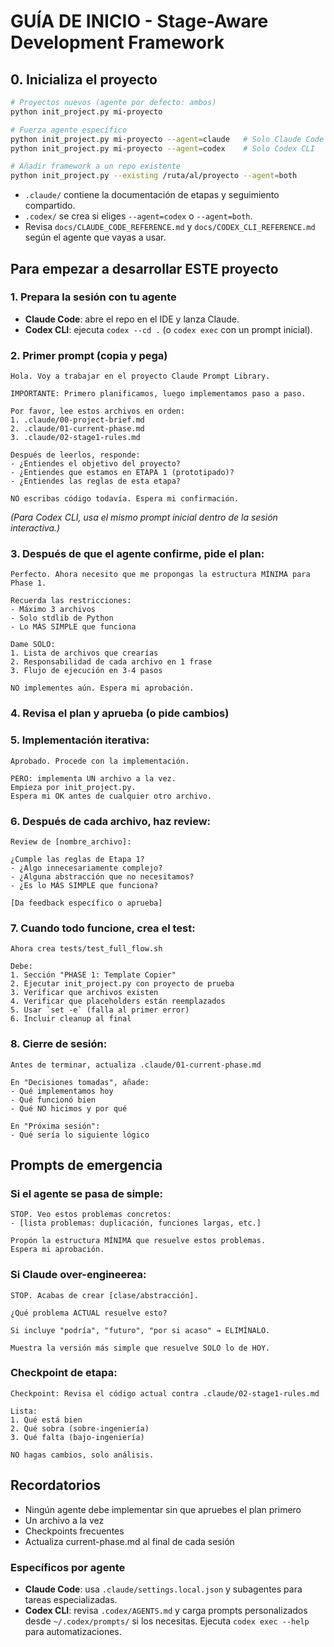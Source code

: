 # GUÍA DE INICIO - Stage-Aware Development Framework

## 0. Inicializa el proyecto

```bash
# Proyectos nuevos (agente por defecto: ambos)
python init_project.py mi-proyecto

# Fuerza agente específico
python init_project.py mi-proyecto --agent=claude   # Solo Claude Code
python init_project.py mi-proyecto --agent=codex    # Solo Codex CLI

# Añadir framework a un repo existente
python init_project.py --existing /ruta/al/proyecto --agent=both
```

- `.claude/` contiene la documentación de etapas y seguimiento compartido.
- `.codex/` se crea si eliges `--agent=codex` o `--agent=both`.
- Revisa `docs/CLAUDE_CODE_REFERENCE.md` y `docs/CODEX_CLI_REFERENCE.md` según el agente que vayas a usar.

## Para empezar a desarrollar ESTE proyecto

### 1. Prepara la sesión con tu agente

- **Claude Code**: abre el repo en el IDE y lanza Claude.
- **Codex CLI**: ejecuta `codex --cd .` (o `codex exec` con un prompt inicial).

### 2. Primer prompt (copia y pega)

```
Hola. Voy a trabajar en el proyecto Claude Prompt Library.

IMPORTANTE: Primero planificamos, luego implementamos paso a paso.

Por favor, lee estos archivos en orden:
1. .claude/00-project-brief.md
2. .claude/01-current-phase.md  
3. .claude/02-stage1-rules.md

Después de leerlos, responde:
- ¿Entiendes el objetivo del proyecto?
- ¿Entiendes que estamos en ETAPA 1 (prototipado)?
- ¿Entiendes las reglas de esta etapa?

NO escribas código todavía. Espera mi confirmación.
```

*(Para Codex CLI, usa el mismo prompt inicial dentro de la sesión interactiva.)*

### 3. Después de que el agente confirme, pide el plan:

```
Perfecto. Ahora necesito que me propongas la estructura MÍNIMA para Phase 1.

Recuerda las restricciones:
- Máximo 3 archivos
- Solo stdlib de Python
- Lo MÁS SIMPLE que funciona

Dame SOLO:
1. Lista de archivos que crearías
2. Responsabilidad de cada archivo en 1 frase
3. Flujo de ejecución en 3-4 pasos

NO implementes aún. Espera mi aprobación.
```

### 4. Revisa el plan y aprueba (o pide cambios)

### 5. Implementación iterativa:

```
Aprobado. Procede con la implementación.

PERO: implementa UN archivo a la vez.
Empieza por init_project.py.
Espera mi OK antes de cualquier otro archivo.
```

### 6. Después de cada archivo, haz review:

```
Review de [nombre_archivo]:

¿Cumple las reglas de Etapa 1?
- ¿Algo innecesariamente complejo?
- ¿Alguna abstracción que no necesitamos?
- ¿Es lo MÁS SIMPLE que funciona?

[Da feedback específico o aprueba]
```

### 7. Cuando todo funcione, crea el test:

```
Ahora crea tests/test_full_flow.sh

Debe:
1. Sección "PHASE 1: Template Copier"
2. Ejecutar init_project.py con proyecto de prueba
3. Verificar que archivos existen
4. Verificar que placeholders están reemplazados
5. Usar `set -e` (falla al primer error)
6. Incluir cleanup al final
```

### 8. Cierre de sesión:

```
Antes de terminar, actualiza .claude/01-current-phase.md

En "Decisiones tomadas", añade:
- Qué implementamos hoy
- Qué funcionó bien
- Qué NO hicimos y por qué

En "Próxima sesión":
- Qué sería lo siguiente lógico
```

## Prompts de emergencia

### Si el agente se pasa de simple:
```
STOP. Veo estos problemas concretos:
- [lista problemas: duplicación, funciones largas, etc.]

Propón la estructura MÍNIMA que resuelve estos problemas.
Espera mi aprobación.
```

### Si Claude over-engineerea:
```
STOP. Acabas de crear [clase/abstracción].

¿Qué problema ACTUAL resuelve esto?

Si incluye "podría", "futuro", "por si acaso" → ELIMÍNALO.

Muestra la versión más simple que resuelve SOLO lo de HOY.
```

### Checkpoint de etapa:
```
Checkpoint: Revisa el código actual contra .claude/02-stage1-rules.md

Lista:
1. Qué está bien
2. Qué sobra (sobre-ingeniería)
3. Qué falta (bajo-ingeniería)

NO hagas cambios, solo análisis.
```

## Recordatorios

- Ningún agente debe implementar sin que apruebes el plan primero
- Un archivo a la vez
- Checkpoints frecuentes
- Actualiza current-phase.md al final de cada sesión

### Específicos por agente

- **Claude Code**: usa `.claude/settings.local.json` y subagentes para tareas especializadas.
- **Codex CLI**: revisa `.codex/AGENTS.md` y carga prompts personalizados desde `~/.codex/prompts/` si los necesitas. Ejecuta `codex exec --help` para automatizaciones.
